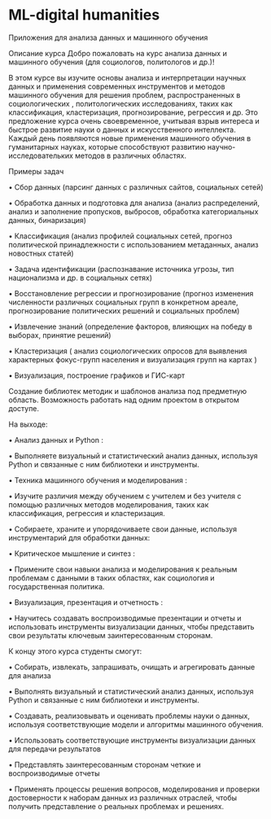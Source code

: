# ML-digital humanities
Приложения для анализа данных и машинного обучения


Описание курса
Добро пожаловать на курс анализа данных и машинного обучения (для социологов, политологов и др.)!

В этом курсе вы изучите основы анализа и интерпретации научных данных и применения современных инструментов и методов машинного обучения для решения проблем, распространенных в социологических , политологических исследованиях, таких как классификация, кластеризация, прогнозирование, регрессия и др. Это предложение курса очень своевременное, учитывая взрыв интереса и быстрое развитие науки о данных и искусственного интеллекта. Каждый день появляются новые применения машинного обучения в гуманитарных науках, которые способствуют развитию научно-исследовательких методов в различных областях.

Примеры задач

•	Сбор  данных (парсинг данных с различных сайтов, социальных сетей)

•	Обработка данных и подготовка для анализа (анализ распределений, анализ и заполнение пропусков, выбросов, обработка  категориальных данных, бинаризация)

•	Классификация (анализ профилей социальных сетей, прогноз политической принадлежности с использованием метаданных, анализ новостных статей)

•	Задача идентификации (распознавание источника угрозы, тип национализма и др. в социальных сетях)

•	Восстановление регрессии и прогнозирование (прогноз изменения численности различных социальных групп в конкретном ареале, прогнозирование политических решений и социальных проблем)

•	Извлечение знаний (определение факторов, влияющих на победу в  выборах, принятие решений)

•	Кластеризация ( анализ социологических опросов для выявления характерных фокус-групп населения и визуализация групп на картах )

•	Визуализация, построение графиков и ГИС-карт

Создание библиотек методик и шаблонов анализа под предметную область. Возможность работать над одним проектом в открытом доступе.   

На выходе:

•	Анализ данных и Python :

•	Выполняете визуальный и статистический анализ данных, используя Python и связанные с ним библиотеки и инструменты.

•	Техника машинного обучения и моделирования :

•	Изучите различия между обучением с учителем  и без учителя с помощью различных методов моделирования, таких как классификация, регрессия и кластеризация.

•	Собираете, храните и упорядочиваете свои данные, используя инструментарий для обработки данных: 

•	Критическое мышление и синтез :

•	Примените свои навыки анализа и моделирования к реальным проблемам с данными в таких областях, как социология и государственная политика.

•	Визуализация, презентация и отчетность :

•	Научитесь создавать воспроизводимые презентации и отчеты и использовать инструменты визуализации данных, чтобы представить свои результаты ключевым заинтересованным сторонам.

К концу этого курса студенты смогут:

•	Собирать, извлекать, запрашивать, очищать и агрегировать данные для анализа

•	Выполнять визуальный и статистический анализ данных, используя Python и связанные с ним библиотеки и инструменты.

•	Создавать, реализовывать и оценивать проблемы науки о данных, используя соответствующие модели и алгоритмы машинного обучения.

•	Использовать соответствующие инструменты визуализации данных для передачи результатов

•	Представлять заинтересованным сторонам четкие и воспроизводимые отчеты

•	Применять процессы решения вопросов, моделирования и проверки достоверности к наборам данных из различных отраслей, чтобы получить представление о реальных проблемах и решениях.

